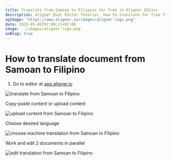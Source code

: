 ```yaml
---
title: Translate from Samoan to Filipino for free in Aligner Editor
description: Aligner Dual Editor Tutorial. How to translate for free from Samoan to Filipino. Aligner is multilingual document management platform. 
ogImage: "https://www.aligner.io/images/aligner-logo.png"
date: 2020-05-06T07:09:21+03:00
image: ../images/aligner-logo.png
onBlog: true
---
```


# How to translate document from Samoan to Filipino

1. Go to editor at [app.aligner.io](https://app.aligner.io "Aligner App web page")

![translate from Samoan to Filipino](../aligner-blank-editor.png "translate from Samoan to Filipino")

Copy-paste content or upload content

![upload content from Samoan to Filipino](../aligner-uploaded-document.png "upload content from Samoan to Filipino")

Choose desired language

![choose machine translation from Samoan to Filipino](../aligner-language-dropdown.png "choose machine translation from Samoan to Filipino")

Work and edit 2 documents in parallel

![edit translation from Samoan to Filipino](../aligner-double-sitded-editor.png "edit translation from Samoan to Filipino")

